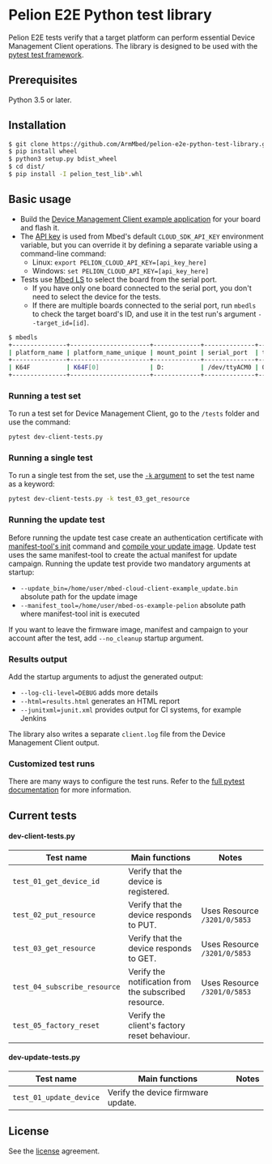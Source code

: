 # Pelion E2E Python test library

Pelion E2E tests verify that a target platform can perform essential Device Management Client operations.
The library is designed to be used with the [pytest test framework](https://docs.pytest.org/en/latest/).

## Prerequisites

Python 3.5 or later.

## Installation

```bash
$ git clone https://github.com/ArmMbed/pelion-e2e-python-test-library.git
$ pip install wheel
$ python3 setup.py bdist_wheel
$ cd dist/
$ pip install -I pelion_test_lib*.whl
```

## Basic usage

- Build the [Device Management Client example application](https://www.pelion.com/docs/device-management/current/connecting/device-management-client-tutorials.html) for your board and flash it.
- The [API key](https://www.pelion.com/docs/device-management/current/integrate-web-app/api-keys.html) is used from Mbed's default `CLOUD_SDK_API_KEY` environment variable, but you can override it by defining a separate variable using a command-line command:
    - Linux: `export PELION_CLOUD_API_KEY=[api_key_here]`
    - Windows: `set PELION_CLOUD_API_KEY=[api_key_here]`
- Tests use [Mbed LS](https://github.com/ARMmbed/mbed-os-tools/tree/master/packages/mbed-ls) to select the board from the serial port.
  - If you have only one board connected to the serial port, you don't need to select the device for the tests.
  - If there are multiple boards connected to the serial port, run `mbedls` to check the target board's ID, and use it in the test run's argument `--target_id=[id]`.

```bash
$ mbedls
+---------------+----------------------+-------------+--------------+--------------------------------------------------+-----------------+
| platform_name | platform_name_unique | mount_point | serial_port  | target_id                                        | daplink_version |
+---------------+----------------------+-------------+--------------+--------------------------------------------------+-----------------+
| K64F          | K64F[0]              | D:          | /dev/ttyACM0 | 0240000032044e4500257009997b00386781000097969900 | 0244            |
+---------------+----------------------+-------------+--------------+--------------------------------------------------+-----------------+
```

### Running a test set

To run a test set for Device Management Client, go to the `/tests` folder and use the command:

```bash
pytest dev-client-tests.py
```

### Running a single test

To run a single test from the set, use the [`-k` argument](https://docs.pytest.org/en/latest/example/markers.html?highlight=keyword#using-k-expr-to-select-tests-based-on-their-name) to set the test name as a keyword:

```bash
pytest dev-client-tests.py -k test_03_get_resource
```

### Running the update test
Before running the update test case create an authentication certificate with [manifest-tool's init](https://www.pelion.com/docs/device-management/current/updating-firmware/setting-up.html) command and [compile your update image](https://www.pelion.com/docs/device-management/current/updating-firmware/preparing-images.html).
Update test uses the same manifest-tool to create the actual manifest for update campaign.
Running the update test provide two mandatory arguments at startup:
- `--update_bin=/home/user/mbed-cloud-client-example_update.bin` absolute path for the update image
- `--manifest_tool=/home/user/mbed-os-example-pelion` absolute path where manifest-tool init is executed

If you want to leave the firmware image, manifest and campaign to your account after the test, add `--no_cleanup` startup argument.


### Results output

Add the startup arguments to adjust the generated output:
- `--log-cli-level=DEBUG` adds more details
- `--html=results.html` generates an HTML report
- `--junitxml=junit.xml` provides output for CI systems, for example Jenkins

The library also writes a separate `client.log` file from the Device Management Client output.

### Customized test runs

There are many ways to configure the test runs. Refer to the [full pytest documentation](https://docs.pytest.org/en/latest/contents.html) for more information.

## Current tests
#### dev-client-tests.py
| Test name                       | Main functions                                        | Notes                        |
| ------------------------------- | ------------------------------------------------------| -----------------------------|
| `test_01_get_device_id`         | Verify that the device is registered.                 |                              |
| `test_02_put_resource`          | Verify that the device responds to PUT.               | Uses Resource `/3201/0/5853` |
| `test_03_get_resource`          | Verify that the device responds to GET.               | Uses Resource `/3201/0/5853` |
| `test_04_subscribe_resource`    | Verify the notification from the subscribed resource. | Uses Resource `/3201/0/5853` |
| `test_05_factory_reset`         | Verify the client's factory reset behaviour.          |                              |

#### dev-update-tests.py
| Test name                       | Main functions                                        | Notes                        |
| ------------------------------- | ------------------------------------------------------| -----------------------------|
| `test_01_update_device`         | Verify the device firmware update.                    |                              |


## License

See the [license](https://github.com/ARMmbed/pelion-e2e-python-test-library/blob/master/LICENSE) agreement.
